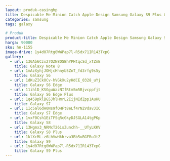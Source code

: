 ```yaml
---
layout: produk-casinghp
title: Despicable Me Minion Catch Apple Design Samsung Galaxy S9 Plus Case
categories: samsung
tags: galaxy

# Produk
product-title: Despicable Me Minion Catch Apple Design Samsung Galaxy S9 Plus Case
harga: 90000
sku: hn-1155
image-drive: 1y4d07Rtg0WWPap7l-R5dx71IR143TxpG
gallery:
  - url: 13GAb6Czx27OZN8OSBhYPHtqcSd_xTZmE
    title: Galaxy Note 8
  - url: 1mAzXyhjJOHjcHhnybSZnT_fd3rfg9s5y
    title: Galaxy S6
  - url: 1dKuZICkOCv-hVGkXu2yHdCE_0328_uYj
    title: Galaxy S6 Edge
  - url: 11ihlD_KSGguWazNIfRtmSm5Bjvcppfjt
    title: Galaxy S6 Edge Plus
  - url: 1q459pklBG5JhlHmrL2IijNIdZpp1AuHU
    title: Galaxy S7
  - url: 1Ic5al6dH0Ns9fOHFt8eLf4rNZVdavJIC
    title: Galaxy S7 Edge
  - url: 1vxF0Csh1EiTFSqRcGkyDJSGLA14tgPKp
    title: Galaxy S8
  - url: 13Hgmx3_NRMxT26isZunchh-__UTyLKKV
    title: Galaxy S8 Plus
  - url: 1klXcML-z6LhVwHkhrva3Bb5uBGFRuJtZ
    title: Galaxy S9
  - url: 1y4d07Rtg0WWPap7l-R5dx71IR143TxpG
    title: Galaxy S9 Plus
---
```

